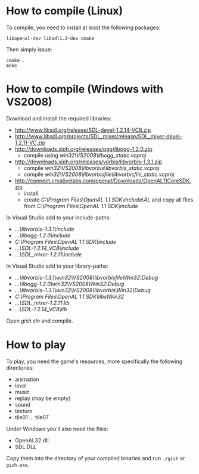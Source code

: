 # How to compile (Linux)

To compile, you need to install at least the following packages:

    libopenal-dev libsdl1.2-dev cmake

Then simply issue:

    cmake .
    make

# How to compile (Windows with VS2008)

Download and install the required libraries:

- <http://www.libsdl.org/release/SDL-devel-1.2.14-VC8.zip>
- <http://www.libsdl.org/projects/SDL_mixer/release/SDL_mixer-devel-1.2.11-VC.zip>
- <http://downloads.xiph.org/releases/ogg/libogg-1.2.0.zip>
    - compile using *win32\VS2008\libogg_static.vcproj*
- <http://downloads.xiph.org/releases/vorbis/libvorbis-1.3.1.zip>
    - compile *win32\VS2008\libvorbis\libvorbis_static.vcproj*
    - compile *win32\VS2008\libvorbisfile\libvorbisfile_static.vcproj*
- <http://connect.creativelabs.com/openal/Downloads/OpenAL11CoreSDK.zip>
    - install
    - create *C:\Program Files\OpenAL 1.1 SDK\include\AL* and copy all files from *C:\Program Files\OpenAL 1.1 SDK\include*

In Visual Studio add to your include-paths:

- *...\libvorbis-1.3.1\include*
- *...\libogg-1.2.0\include*
- *C:\Program Files\OpenAL 1.1 SDK\include*
- *...\SDL-1.2.14_VC8\include*
- *...\SDL_mixer-1.2.11\include*

In Visual Studio add to your library-paths:

- *...\libvorbis-1.3.1\win32\VS2008\libvorbisfile\Win32\Debug*
- *...\libogg-1.2.0\win32\VS2008\Win32\Debug*
- *...\libvorbis-1.3.1\win32\VS2008\libvorbis\Win32\Debug*
- *C:\Program Files\OpenAL 1.1 SDK\libs\Win32*
- *...\SDL_mixer-1.2.11\lib*
- *...\SDL-1.2.14_VC8\lib*

Open *gish.sln* and compile.

# How to play

To play, you need the game's resources, more specifically the following directories:

- animation
- level
- music
- replay (may be empty)
- sound
- texture
- tile01 ... tile07

Under Windows you'll also need the files:

- OpenAL32.dll
- SDL.DLL

Copy them into the directory of your compiled binaries and run `./gish` or `gish.exe`.
